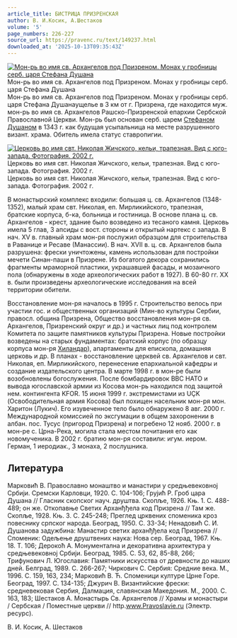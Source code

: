 ```yaml
---
article_title: БИСТРИЦА ПРИЗРЕНСКАЯ
author: В. И.Косик, А.Шестаков
volume: '5'
page_numbers: 226-227
source_url: https://pravenc.ru/text/149237.html
downloaded_at: '2025-10-13T09:35:43Z'
---
```


[![Мон-рь во имя св. Архангелов под Призреном. Монах у гробницы серб. царя Стефана Душана](https://pravenc.ru/data/424/457/1234/1i200.jpg "Кликните для увеличения картинки")](https://pravenc.ru/data/424/457/1234/1i400.jpg)Мон-рь во имя св. Архангелов под Призреном. Монах у гробницы серб. царя Стефана Душана  
Мон-рь во имя св. Архангелов под Призреном. Монах у гробницы серб. царя Стефана Душанаущелье в 3 км от г. Призрена, где находится муж. мон-рь во имя св. Архангелов Рашско-Призренской епархии Сербской Православной Церкви. Мон-рь был основан серб. царем [Стефаном Душаном](<https://pravenc.ru/text/Стефаном Душаном.html>) в 1343 г. как будущая усыпальница на месте разрушенного визант. храма. Обитель имела статус ставропигии.

[![Церковь во имя свт. Николая Жичского, кельи, трапезная. Вид с юго-запада. Фотография. 2002 г.](https://pravenc.ru/data/370/457/1234/1i200.jpg "Кликните для увеличения картинки")](https://pravenc.ru/data/370/457/1234/1i400.jpg)Церковь во имя свт. Николая Жичского, кельи, трапезная. Вид с юго-запада. Фотография. 2002 г.  
Церковь во имя свт. Николая Жичского, кельи, трапезная. Вид с юго-запада. Фотография. 2002 г.

В монастырский комплекс входили: большая ц. св. Архангелов (1348-1352), малый храм свт. Николая, еп. Мирликийского, трапезная, братские корпуса, б-ка, больница и гостиница. В основе плана ц. св. Архангелов - крест, здание было возведено из тесаного камня. Церковь имела 5 глав, 3 апсиды с вост. стороны и открытый нартекс с запада. В нач. XV в. главный храм мон-ря послужил образцом для строительства в Раванице и Ресаве (Манассии). В нач. XVII в. ц. св. Архангелов была разрушена: фрески уничтожены, камень использован для постройки мечети Синан-паши в Призрене. Из богатого декора сохранились фрагменты мраморной пластики, украшавшей фасады, и мозаичного пола (обнаружены в ходе археологических работ в 1927). В 60-80 гг. XX в. были произведены археологические исследования на всей территории обители.

Восстановление мон-ря началось в 1995 г. Строительство велось при участии гос. и общественных организаций (Мин-во культуры Сербии, правосл. община Призрена, Общество восстановления мон-ря св. Архангелов, Призренский округ и др.) и частных лиц под контролем Комитета по защите памятников культуры Призрена. Новые постройки возведены на старых фундаментах: братский корпус (по образцу корпуса мон-ря [Хиландар](https://pravenc.ru/text/Хиландар.html)), апартаменты для епископа, домашняя церковь и др. В планах - восстановление церквей св. Архангелов и свт. Николая, еп. Мирликийского, перенесение епархиальной кафедры и создание издательского центра. В марте 1998 г. в мон-ре были возобновлены богослужения. После бомбардировок ВВС НАТО и вывода югославской армии из Косова мон-рь находился под защитой нем. контингента KFOR. 15 июня 1999 г. экстремистами из UÇK (Освободительная армия Косова) был похищен насельник мон-ря мон. Харитон (Лукич). Его изувеченное тело было обнаружено 8 авг. 2000 г. Международной комиссией по эксгумации в общем захоронении в албан. пос. Тусус (пригород Призрена) и погребено 12 нояб. 2000 г. в мон-ре с. Црна-Река, могила стала местом почитания его как новомученика. В 2002 г. братию мон-ря составили: игум. иером. Герман, 1 иеродиак., 3 монаха, 2 послушника.

## Литература

Марковић В. Православно монаштво и манастири у средњевековноj Cрбиjи. Сремски Карловци, 1920. С. 104-106; Груjић Р. Гроб цара Душана // Гласник скопског науч. друштва. Скопље, 1926. Књ. 1. С. 488-489; он же. Откопавње Светих Арханђђела код Призрена // Там же. Скопље, 1928. Књ. 3. С. 245-248; Преглед црквених споменика кроз повеснику српског народа. Београд, 1950. С. 33-34; Ненадовић С. И. Душанова задужбина: Манастир светих арханђђела код Призрена // Споменик: Одељење друштвених наука: Нова сер. Београд, 1967. Књ. 18. Т. 106; Дерокоћ А. Монументална и декоративна архитектура у средњевековноj Србиjи. Београд, 1985. С. 53, 62, 85-88, 266; Трифунович Л. Югославия: Памятники искусства от древности до наших дней. Белград, 1989. С. 266-267; Чиркович С. Сербия: Средние века. М., 1996. С. 159, 163, 234; Марковић В. Ћ. Споменици културе Црне Горе. Београд, 1997. С. 134-135; Джурич В. Византийские фрески: средневековая Сербия, Далмация, славянская Македония. М., 2000. С. 163, 183; Шестаков А. Монастырь Св. Архангелов // Храмы и монастыри / Сербская / Поместные церкви // http.www.Pravoslavie.ru (Электр. ресурс).

В. И.  Косик,   А.  Шестаков

